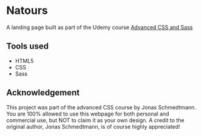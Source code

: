 # Natours
A landing page built as part of the Udemy course [Advanced CSS and Sass](https://www.udemy.com/advanced-css-and-sass/) 

## Tools used
 - HTML5
 - CSS
 - Sass

## Acknowledgement
This project was part of the advanced CSS course by Jonas Schmedtmann. You are 100% allowed to use this webpage for both personal and commercial use, but NOT to claim it as your own design. A credit to the original author, Jonas Schmedtmann, is of course highly appreciated!